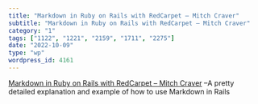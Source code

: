 ```yaml
---
title: "Markdown in Ruby on Rails with RedCarpet – Mitch Craver"
subtitle: "Markdown in Ruby on Rails with RedCarpet – Mitch Craver"
category: "1"
tags: ["1122", "1221", "2159", "1711", "2275"]
date: "2022-10-09"
type: "wp"
wordpress_id: 4161
---
```

[ Markdown in Ruby on Rails with RedCarpet – Mitch Craver]( https://www.mitchcraver.com/2022/04/01/markdown-in-ruby-on-rails-with-redcarpet/) –A pretty detailed explanation and example of how to use Markdown in Rails